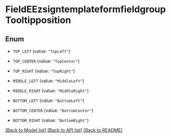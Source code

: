 # FieldEEzsigntemplateformfieldgroupTooltipposition

## Enum


* `TOP_LEFT` (value: `"TopLeft"`)

* `TOP_CENTER` (value: `"TopCenter"`)

* `TOP_RIGHT` (value: `"TopRight"`)

* `MIDDLE_LEFT` (value: `"MiddleLeft"`)

* `MIDDLE_RIGHT` (value: `"MiddleRight"`)

* `BOTTOM_LEFT` (value: `"BottomLeft"`)

* `BOTTOM_CENTER` (value: `"BottomCenter"`)

* `BOTTOM_RIGHT` (value: `"BottomRight"`)


[[Back to Model list]](../README.md#documentation-for-models) [[Back to API list]](../README.md#documentation-for-api-endpoints) [[Back to README]](../README.md)



